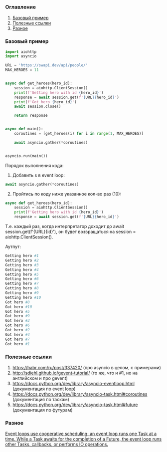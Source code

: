 ### Оглавление
1. [Базовый пример](#example)
2. [Полезные ссылки](#links)
3. [Разное](#misc)

### Базовый пример <a name="example"></a>
```python
import aiohttp
import asyncio

URL = 'https://swapi.dev/api/people/'
MAX_HEROES = 11


async def get_heroes(hero_id):
    session = aiohttp.ClientSession()
    print(f'Getting hero with id {hero_id}')
    response = await session.get(f'{URL}{hero_id}')
    print(f'Got hero {hero_id}')
    await session.close()

    return response


async def main():
    coroutines = [get_heroes(i) for i in range(1, MAX_HEROES)]

    await asyncio.gather(*coroutines)


asyncio.run(main())
```

Порядок выполнения кода:
1. Добавить s в event loop:
```python
await asyncio.gather(*coroutines)
```

2. Пройтись по коду ниже указанное кол-во раз (10):
```python
async def get_heroes(hero_id):
    session = aiohttp.ClientSession()
    print(f'Getting hero with id {hero_id}')
    response = await session.get(f'{URL}{hero_id}')
```
Т.е. каждый раз, когда интерпретатор доходит до await session.get(f'{URL}{id}'), он будет возвращаться на session = aiohttp.ClientSession().

Аутпут:
```python
Getting hero #1
Getting hero #2
Getting hero #3
Getting hero #4
Getting hero #5
Getting hero #6
Getting hero #7
Getting hero #8
Getting hero #9
Getting hero #10
Got hero #8
Got hero #10
Got hero #5
Got hero #9
Got hero #3
Got hero #6
Got hero #2
Got hero #4
Got hero #7
Got hero #1
```

### Полезные ссылки <a name="links"></a>
1. https://habr.com/ru/post/337420/ (про asyncio в целом, с примерами)
2. http://sdiehl.github.io/gevent-tutorial/ (то же, что и #1, но на английском и про gevent)
3. https://docs.python.org/dev/library/asyncio-eventloop.html (документация по event loop)
4. https://docs.python.org/dev/library/asyncio-task.html#coroutines (документация по таскам)
5. https://docs.python.org/dev/library/asyncio-task.html#future (документация по футурам)

### Разное <a name="links"></a>
[Event loops use cooperative scheduling: an event loop runs one Task at a time. While a Task awaits for the completion of a Future, the event loop runs other Tasks, callbacks, or performs IO operations.](https://docs.python.org/dev/library/asyncio-task.html#task-object)
